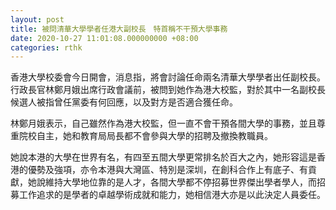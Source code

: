 ```yaml
---
layout: post
title: 被問清華大學學者任港大副校長　特首稱不干預大學事務
date: 2020-10-27 11:01:08.000000000 +08:00
categories: rthk
---
```


香港大學校委會今日開會，消息指，將會討論任命兩名清華大學學者出任副校長。行政長官林鄭月娥出席行政會議前，被問到她作為港大校監，對於其中一名副校長候選人被指曾任黨委有何回應，以及對方是否適合獲任命。

林鄭月娥表示，自己雖然作為港大校監，但一直不會干預各間大學的事務，並且尊重院校自主，她和教育局局長都不會參與大學的招聘及撤換教職員。

她說本港的大學在世界有名，有四至五間大學更常排名於百大之內，她形容這是香港的優勢及強項，亦令本港與大灣區、特別是深圳，在創科合作上有底子、有貢獻，她說維持大學地位靠的是人才，各間大學都不停招募世界傑出學者學人，而招募工作追求的是學者的卓越學術成就和能力，她相信港大亦是以此決定人員委任。
